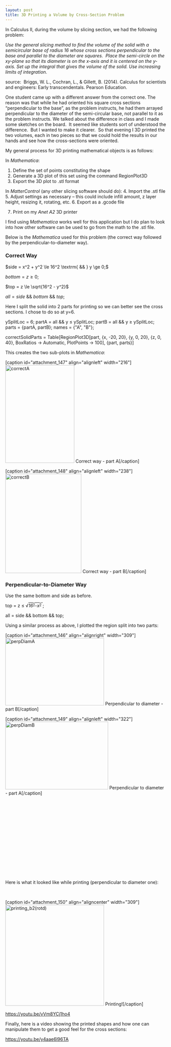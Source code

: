 ```yaml
---
layout: post
title: 3D Printing a Volume by Cross-Section Problem
---
```


<p class="Text">In Calculus II, during the volume by slicing section, we had the following problem:</p>
<span style="font-style:italic;">Use the general slicing method to find the volume of the solid with a semicircular base of radius 16 whose cross sections perpendicular to the base and parallel to the diameter are squares.  Place the​ semi-circle on the​ xy-plane so that its diameter is on the​ x-axis and it is centered on the​ y-axis. Set up the integral that gives the volume of the solid. Use increasing limits of integration. </span>

source:  Briggs, W. L., Cochran, L., & Gillett, B. (2014). Calculus for scientists and engineers: Early transcendentals. Pearson Education.

One student came up with a different answer from the correct one. The reason was that while he had oriented his square cross sections “perpendicular to the base”, as the problem instructs, he had them arrayed perpendicular to the diameter of the semi-circular base, not parallel to it as the problem instructs. We talked about the difference in class and I made some sketches on the board.  It seemed like students sort of understood the difference.  But I wanted to make it clearer.  So that evening I 3D printed the two volumes, each in two pieces so that we could hold the results in our hands and see how the cross-sections were oriented.

My general process for 3D printing mathematical objects is as follows:

In <em>Mathematica</em>:
1. Define the set of points constituting the shape
2. Generate a 3D plot of this set using the command RegionPlot3D
3. Export the 3D plot to .stl format

In <em>MatterControl </em>(any other slicing software should do):
4. Import the .stl file
5. Adjust settings as necessary – this could include infill amount, z layer height, resizing it, rotating, etc.
6. Export as a .gcode file

7. Print on my <em>Anet A2</em> 3D printer

I find using <em>Mathematica </em>works well for this application but I do plan to look into how other software can be used to go from the math to the .stl file.

Below is the <em>Mathematica </em>used for this problem (the correct way followed by the perpendicular-to-diameter way).
<h3>Correct Way</h3>
$side = x^2 + y^2 \le  16^2 \textrm{  &&  } y \ge 0;$

$bottom = z \ge 0;$

$top = z \le \sqrt{16^2 - y^2}$

$all = side \textrm{  &&  } bottom \textrm{  &&  } top;$

Here I split the solid into 2 parts for printing so we can better see the cross sections. I chose to do so at y=6.

ySplitLoc = 6;
partA = all && y ≤ ySplitLoc;
partB = all && y ≥ ySplitLoc;
parts = {partA, partB}; names = {"A", "B"};

correctSolidParts = Table[RegionPlot3D[part, {x, -20, 20}, {y, 0, 20}, {z, 0, 40}, BoxRatios -> Automatic, PlotPoints -> 100], {part, parts}]

This creates the two sub-plots in <em>Mathematica</em>:

[caption id="attachment_147" align="alignleft" width="216"]<img class="alignnone  wp-image-147" src="https://ifrommer.files.wordpress.com/2019/01/correctA.png" alt="correctA" width="216" height="306" /> Correct way - part A[/caption]

[caption id="attachment_148" align="alignleft" width="238"]<img class="alignnone  wp-image-148" src="https://ifrommer.files.wordpress.com/2019/01/correctB.png" alt="correctB" width="238" height="311" /> Correct way - part B[/caption]
<h3></h3>
<h3></h3>
<h3></h3>
<h3></h3>
<h3></h3>
<h3></h3>
<h3></h3>
<h3></h3>
<h3></h3>
<h3></h3>
<h3>Perpendicular-to-Diameter Way</h3>
Use the same bottom and side as before.

top = z ≤ √<span style="text-decoration:overline;"><i>16</i><span style="font-size:10px;vertical-align:25%;">2</span>-<i>x</i><span style="font-size:10px;vertical-align:25%;">2</span> </span>;

all = side && bottom && top;

Using a similar process as above, I plotted the region split into two parts:

[caption id="attachment_146" align="alignright" width="309"]<img class="alignnone  wp-image-146" src="https://ifrommer.files.wordpress.com/2019/01/perpDiamA.png" alt="perpDiamA" width="309" height="211" /> Perpendicular to diameter - part B[/caption]

[caption id="attachment_149" align="alignleft" width="322"]<img class="alignnone  wp-image-149" src="https://ifrommer.files.wordpress.com/2019/01/perpDiamB.png" alt="perpDiamB" width="322" height="212" /> Perpendicular to diameter - part A[/caption]

 

 

 

 

 

 

 

 

Here is what it looked like while printing (perpendicular to diameter one):

 

[caption id="attachment_150" align="aligncenter" width="309"]<img class="alignnone  wp-image-150" src="https://ifrommer.files.wordpress.com/2019/01/printing_b2rotd.jpg" alt="printing_b2(rotd)" width="309" height="316" /> Printing![/caption]

https://youtu.be/vVm8YCj1ho4

Finally, here is a video showing the printed shapes and how one can manipulate them to get a good feel for the cross sections:

https://youtu.be/y4aae6l96TA

